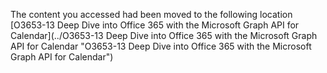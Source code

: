 The content you accessed had been moved to the following location [O3653-13 Deep Dive into Office 365 with the Microsoft Graph API for Calendar](../O3653-13 Deep Dive into Office 365 with the Microsoft Graph API for Calendar "O3653-13 Deep Dive into Office 365 with the Microsoft Graph API for Calendar")